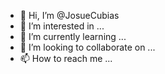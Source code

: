- 👋 Hi, I’m @JosueCubias
- 👀 I’m interested in ...
- 🌱 I’m currently learning ...
- 💞️ I’m looking to collaborate on ...
- 📫 How to reach me ...

<!---
JosueCubias/JosueCubias is a ✨ special ✨ repository because its `README.md` (this file) appears on your GitHub profile.
You can click the Preview link to take a look at your changes.
--->
